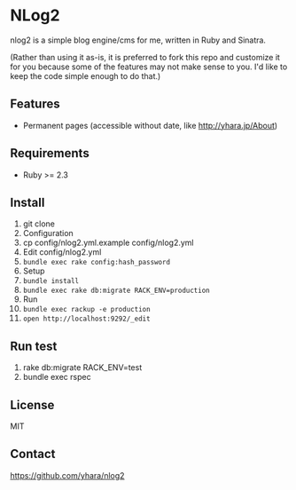 # NLog2

nlog2 is a simple blog engine/cms for me, written in Ruby and Sinatra.

(Rather than using it as-is, it is preferred to fork this repo and
customize it for you because some of the features may not make sense to you.
I'd like to keep the code simple enough to do that.)

## Features

- Permanent pages (accessible without date, like http://yhara.jp/About)

## Requirements

- Ruby >= 2.3

## Install

1. git clone
1. Configuration
  1. cp config/nlog2.yml.example config/nlog2.yml
  1. Edit config/nlog2.yml
  1. `bundle exec rake config:hash_password`
1. Setup
  1. `bundle install`
  1. `bundle exec rake db:migrate RACK_ENV=production`
1. Run
  1. `bundle exec rackup -e production`
  1. `open http://localhost:9292/_edit`

## Run test

1. rake db:migrate RACK_ENV=test
1. bundle exec rspec

## License

MIT

## Contact

https://github.com/yhara/nlog2
